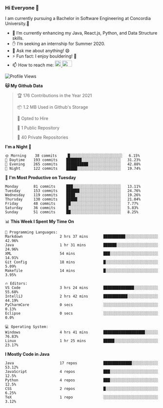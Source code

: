### Hi Everyone 👋
I am currently pursuing a Bachelor in Software Engineering at Concordia University.🏫

- 🌱 I’m currently enhancing my Java, React.js, Python, and Data Structure skills.
- ✋ I’m seeking an internship for Summer 2020.
- 💬 Ask me about anything! 😄
- ⚡ Fun fact: I enjoy bouldering! 🧗‍
- 📫 How to reach me: <a href="https://www.linkedin.com/in/siu-tong-ye/" target="_blank"> <img width="20px" width="32" src="https://cdn.jsdelivr.net/npm/simple-icons@v3/icons/linkedin.svg" /> </a> <a href="mailto:SiuTongYe@gmail.com" target="_blank"> <img height="20" width="32" src="https://cdn.jsdelivr.net/npm/simple-icons@v3/icons/gmail.svg" /> </a>

<!--START_SECTION:waka-->
![Profile Views](http://img.shields.io/badge/Profile%20Views-4-blue)

**🐱 My Github Data** 

> 🏆 176 Contributions in the Year 2021
 > 
> 📦 1.2 MB Used in Github's Storage 
 > 
> 💼 Opted to Hire
 > 
> 📜 1 Public Repository 
 > 
> 🔑 40 Private Repositories  
 > 
**I'm a Night 🦉** 

```text
🌞 Morning    38 commits     █░░░░░░░░░░░░░░░░░░░░░░░░   6.15% 
🌆 Daytime    193 commits    ███████░░░░░░░░░░░░░░░░░░   31.23% 
🌃 Evening    265 commits    ██████████░░░░░░░░░░░░░░░   42.88% 
🌙 Night      122 commits    █████░░░░░░░░░░░░░░░░░░░░   19.74%

```
📅 **I'm Most Productive on Tuesday** 

```text
Monday       81 commits     ███░░░░░░░░░░░░░░░░░░░░░░   13.11% 
Tuesday      153 commits    ██████░░░░░░░░░░░░░░░░░░░   24.76% 
Wednesday    119 commits    ████░░░░░░░░░░░░░░░░░░░░░   19.26% 
Thursday     130 commits    █████░░░░░░░░░░░░░░░░░░░░   21.04% 
Friday       48 commits     ██░░░░░░░░░░░░░░░░░░░░░░░   7.77% 
Saturday     36 commits     █░░░░░░░░░░░░░░░░░░░░░░░░   5.83% 
Sunday       51 commits     ██░░░░░░░░░░░░░░░░░░░░░░░   8.25%

```


📊 **This Week I Spent My Time On** 

```text
💬 Programming Languages: 
Markdown                 2 hrs 37 mins       ██████████░░░░░░░░░░░░░░░   42.96% 
Java                     1 hr 31 mins        ██████░░░░░░░░░░░░░░░░░░░   24.96% 
XML                      54 mins             ███░░░░░░░░░░░░░░░░░░░░░░   14.91% 
Git Config               18 mins             █░░░░░░░░░░░░░░░░░░░░░░░░   5.09% 
Makefile                 14 mins             █░░░░░░░░░░░░░░░░░░░░░░░░   3.95%

🔥 Editors: 
VS Code                  3 hrs 24 mins       ██████████████░░░░░░░░░░░   55.68% 
IntelliJ                 2 hrs 42 mins       ███████████░░░░░░░░░░░░░░   44.19% 
PyCharmCore              0 secs              ░░░░░░░░░░░░░░░░░░░░░░░░░   0.13% 
Eclipse                  0 secs              ░░░░░░░░░░░░░░░░░░░░░░░░░   0.0%

💻 Operating System: 
Windows                  4 hrs 41 mins       ███████████████████░░░░░░   76.83% 
Linux                    1 hr 25 mins        █████░░░░░░░░░░░░░░░░░░░░   23.17%

```

**I Mostly Code in Java** 

```text
Java                     17 repos            █████████████░░░░░░░░░░░░   53.12% 
JavaScript               4 repos             ███░░░░░░░░░░░░░░░░░░░░░░   12.5% 
Python                   4 repos             ███░░░░░░░░░░░░░░░░░░░░░░   12.5% 
CSS                      2 repos             █░░░░░░░░░░░░░░░░░░░░░░░░   6.25% 
TeX                      1 repo              ░░░░░░░░░░░░░░░░░░░░░░░░░   3.12%

```



<!--END_SECTION:waka-->
